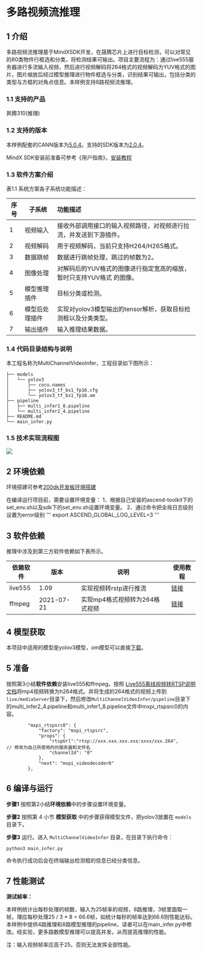 # 多路视频流推理

## 1 介绍

多路视频流推理基于MindXSDK开发，在晟腾芯片上进行目标检测，可以对常见的80类物件行框选和分类，将检测结果可输出。项目主要流程为：通过live555服务器进行多流输入视频，然后进行视频解码将264格式的视频解码为YUV格式的图片，图片缩放后经过模型推理进行物件框选与分类，识别结果可输出，包括分类的类型与方框的对角点信息。本样例支持8路视频流推理。 

### 1.1 支持的产品

昇腾310(推理)

### 1.2 支持的版本

本样例配套的CANN版本为[5.0.4](https://www.hiascend.com/software/cann/commercial)。支持的SDK版本为[2.0.4](https://www.hiascend.com/software/Mindx-sdk)。

MindX SDK安装前准备可参考《用户指南》，[安装教程](https://gitee.com/ascend/mindxsdk-referenceapps/blob/master/docs/quickStart/1-1安装SDK开发套件.md)

### 1.3 软件方案介绍

表1.1 系统方案各子系统功能描述：

| 序号 | 子系统               | 功能描述                                                     |
| ---- | -------------------- | :----------------------------------------------------------- |
| 1    | 视频输入             | 接收外部调用接口的输入视频路径，对视频进行拉流，并发送到下游插件。 |
| 2    | 视频解码             | 用于视频解码，当前只支持H264/H265格式。                      |
| 3    | 数据跳帧             | 数据进行跳帧处理，跳过的帧数为2。                                     |
| 4    | 图像处理             | 对解码后的YUV格式的图像进行指定宽高的缩放，暂时只支持YUV格式 的图像。 |
| 5    | 模型推理插件         | 目标分类或检测。 |
| 6    | 模型后处理插件       | 实现对yolov3模型输出的tensor解析，获取目标检测框以及分类类型。 |
| 7    | 输出插件             | 输入推理结果数据。                 |


### 1.4 代码目录结构与说明

本工程名称为MultiChannelVideoInfer，工程目录如下图所示：

```
├── models
│   └── yolov3
│       ├── coco.names
│       ├── yolov3_tf_bs1_fp16.cfg
│       └── yolov3_tf_bs1_fp16.om
├── pipeline
│   ├── multi_infer1_8.pipeline
│   └── multi_infer2_4.pipeline
├── README.md
└── main_infer.py
```

### 1.5 技术实现流程图

![](../../figures/multi_channel_infer_pipeline.jpg)



## 2 环境依赖

环境搭建可参考[200dk开发板环境搭建](https://gitee.com/ascend/docs-openmind/blob/master/guide/mindx/ascend_community_projects/tutorials/200dk%E5%BC%80%E5%8F%91%E6%9D%BF%E7%8E%AF%E5%A2%83%E6%90%AD%E5%BB%BA.md)

在编译运行项目前，需要设置环境变量：
1、根据自己安装的ascend-toolkit下的set_env.sh以及sdk下的set_env.sh设置环境变量。
2、通过命令把全局日志级别设置为error级别
'''
export ASCEND_GLOBAL_LOG_LEVEL=3
'''

## 3 软件依赖

推理中涉及到第三方软件依赖如下表所示。

| 依赖软件 | 版本       | 说明                           | 使用教程                                                     |
| -------- | ---------- | ------------------------------ | ------------------------------------------------------------ |
| live555  | 1.09       | 实现视频转rstp进行推流         | [链接](https://gitee.com/ascend/mindxsdk-referenceapps/blob/master/docs/%E5%8F%82%E8%80%83%E8%B5%84%E6%96%99/Live555%E7%A6%BB%E7%BA%BF%E8%A7%86%E9%A2%91%E8%BD%ACRTSP%E8%AF%B4%E6%98%8E%E6%96%87%E6%A1%A3.md) |
| ffmpeg   | 2021-07-21 | 实现mp4格式视频转为264格式视频 | [链接](https://gitee.com/ascend/mindxsdk-referenceapps/blob/master/docs/%E5%8F%82%E8%80%83%E8%B5%84%E6%96%99/pc%E7%AB%AFffmpeg%E5%AE%89%E8%A3%85%E6%95%99%E7%A8%8B.md#https://ffmpeg.org/download.html) |



## 4 模型获取

本项目中适用的模型是yolov3模型，om模型可以直接[下载](https://mindx.sdk.obs.cn-north-4.myhuaweicloud.com/mindxsdk-referenceapps%20/contrib/ActionRecognition/models.zip)。



## 5 准备

按照第3小结**软件依赖**安装live555和ffmpeg，按照 [Live555离线视频转RTSP说明文档](https://gitee.com/ascend/mindxsdk-referenceapps/blob/master/docs/%E5%8F%82%E8%80%83%E8%B5%84%E6%96%99/Live555%E7%A6%BB%E7%BA%BF%E8%A7%86%E9%A2%91%E8%BD%ACRTSP%E8%AF%B4%E6%98%8E%E6%96%87%E6%A1%A3.md)将mp4视频转换为h264格式。并将生成的264格式的视频上传到`live/mediaServer`目录下，然后修改`MultiChannelVideoInfer/pipeline`目录下的multi_infer2_4.pipeline和multi_infer1_8.pipeline文件中mxpi_rtspsrc0的内容。

```
        "mxpi_rtspsrc0": {
            "factory": "mxpi_rtspsrc",
            "props": {
                "rtspUrl":"rtsp://xxx.xxx.xxx.xxx:xxxx/xxx.264",      // 修改为自己所使用的的服务器和文件名
                "channelId": "0"
            },
            "next": "mxpi_videodecoder0"
        },
```



## 6 编译与运行

**步骤1** 按照第2小结**环境依赖**中的步骤设置环境变量。

**步骤2** 按照第 4 小节 **模型获取** 中的步骤获得模型文件，把yolov3放置在 `models` 目录下。

**步骤3** 运行。进入 `MultiChannelVideoInfer` 目录，在目录下执行命令：

```
python3 main_infer.py
```

命令执行成功后会在终端输出检测框的信息已经分类信息。



## 7 性能测试

**测试帧率：**

本样例统计出每秒处理的帧数，输入为25帧率的视频，8路推理，3帧里面取一帧，理应每秒处理25 / 3 * 8 = 66.6帧，如统计每秒的帧率达到66.6则性能达标。本样例中提供4路推理和8路模型推理的pipeline，读者可以在main_infer.py中修改。经实验，更多路数模型推理可以提高并发，从而提高推理的性能。

注：输入视频帧率应高于25，否则无法发挥全部性能。

